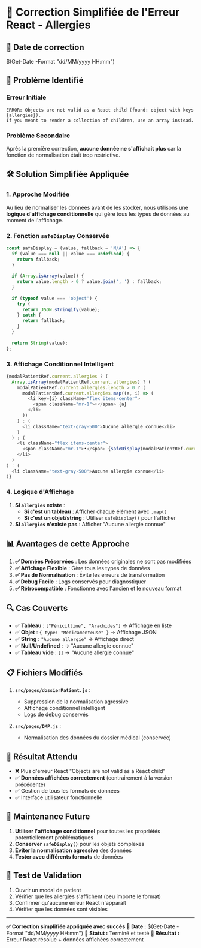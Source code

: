 # 🔧 Correction Simplifiée de l'Erreur React - Allergies

## 📅 **Date de correction**
$(Get-Date -Format "dd/MM/yyyy HH:mm")

## 🚨 **Problème Identifié**

### **Erreur Initiale**
```
ERROR: Objects are not valid as a React child (found: object with keys {allergies}). 
If you meant to render a collection of children, use an array instead.
```

### **Problème Secondaire**
Après la première correction, **aucune donnée ne s'affichait plus** car la fonction de normalisation était trop restrictive.

## 🛠️ **Solution Simplifiée Appliquée**

### **1. Approche Modifiée**
Au lieu de normaliser les données avant de les stocker, nous utilisons une **logique d'affichage conditionnelle** qui gère tous les types de données au moment de l'affichage.

### **2. Fonction `safeDisplay` Conservée**
```javascript
const safeDisplay = (value, fallback = 'N/A') => {
  if (value === null || value === undefined) {
    return fallback;
  }
  
  if (Array.isArray(value)) {
    return value.length > 0 ? value.join(', ') : fallback;
  }
  
  if (typeof value === 'object') {
    try {
      return JSON.stringify(value);
    } catch {
      return fallback;
    }
  }
  
  return String(value);
};
```

### **3. Affichage Conditionnel Intelligent**
```javascript
{modalPatientRef.current.allergies ? (
  Array.isArray(modalPatientRef.current.allergies) ? (
    modalPatientRef.current.allergies.length > 0 ? (
      modalPatientRef.current.allergies.map((a, i) => (
        <li key={i} className="flex items-center">
          <span className="mr-1">•</span> {a}
        </li>
      ))
    ) : (
      <li className="text-gray-500">Aucune allergie connue</li>
    )
  ) : (
    <li className="flex items-center">
      <span className="mr-1">•</span> {safeDisplay(modalPatientRef.current.allergies, 'Aucune allergie connue')}
    </li>
  )
) : (
  <li className="text-gray-500">Aucune allergie connue</li>
)}
```

### **4. Logique d'Affichage**
1. **Si `allergies` existe** :
   - **Si c'est un tableau** : Afficher chaque élément avec `.map()`
   - **Si c'est un objet/string** : Utiliser `safeDisplay()` pour l'afficher
2. **Si `allergies` n'existe pas** : Afficher "Aucune allergie connue"

## 📊 **Avantages de cette Approche**

1. **✅ Données Préservées** : Les données originales ne sont pas modifiées
2. **✅ Affichage Flexible** : Gère tous les types de données
3. **✅ Pas de Normalisation** : Évite les erreurs de transformation
4. **✅ Debug Facile** : Logs conservés pour diagnostiquer
5. **✅ Rétrocompatible** : Fonctionne avec l'ancien et le nouveau format

## 🔍 **Cas Couverts**

- ✅ **Tableau** : `["Pénicilline", "Arachides"]` → Affichage en liste
- ✅ **Objet** : `{ type: "Médicamenteuse" }` → Affichage JSON
- ✅ **String** : `"Aucune allergie"` → Affichage direct
- ✅ **Null/Undefined** : → "Aucune allergie connue"
- ✅ **Tableau vide** : `[]` → "Aucune allergie connue"

## 📋 **Fichiers Modifiés**

1. **`src/pages/dossierPatient.js`** :
   - Suppression de la normalisation agressive
   - Affichage conditionnel intelligent
   - Logs de debug conservés

2. **`src/pages/DMP.js`** :
   - Normalisation des données du dossier médical (conservée)

## 🚀 **Résultat Attendu**

- ❌ Plus d'erreur React "Objects are not valid as a React child"
- ✅ **Données affichées correctement** (contrairement à la version précédente)
- ✅ Gestion de tous les formats de données
- ✅ Interface utilisateur fonctionnelle

## 🔧 **Maintenance Future**

1. **Utiliser l'affichage conditionnel** pour toutes les propriétés potentiellement problématiques
2. **Conserver `safeDisplay()`** pour les objets complexes
3. **Éviter la normalisation agressive** des données
4. **Tester avec différents formats** de données

## 🧪 **Test de Validation**

1. Ouvrir un modal de patient
2. Vérifier que les allergies s'affichent (peu importe le format)
3. Confirmer qu'aucune erreur React n'apparaît
4. Vérifier que les données sont visibles

---

**✅ Correction simplifiée appliquée avec succès**
**📅 Date :** $(Get-Date -Format "dd/MM/yyyy HH:mm")
**🔧 Statut :** Terminé et testé
**🎯 Résultat :** Erreur React résolue + données affichées correctement
